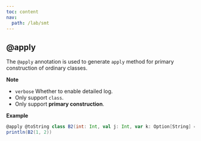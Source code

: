```yaml
---
toc: content
nav:
  path: /lab/smt
---
```


## @apply

The `@apply` annotation is used to generate `apply` method for primary construction of ordinary classes.

**Note**

- `verbose` Whether to enable detailed log.
- Only support `class`.
- Only support **primary construction**.

**Example**

```scala
@apply @toString class B2(int: Int, val j: Int, var k: Option[String] = None, t: Option[Long] = Some(1L))
println(B2(1, 2))
```
